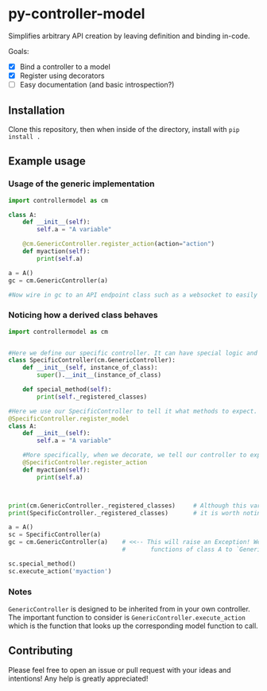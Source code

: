 # py-controller-model

Simplifies arbitrary API creation by leaving definition and binding in-code. 

Goals:
- [x] Bind a controller to a model
- [x] Register using decorators 
- [ ] Easy documentation (and basic introspection?)

## Installation

Clone this repository, then when inside of the directory, install with `pip install .`

## Example usage

### Usage of the generic implementation

```python
import controllermodel as cm

class A:
    def __init__(self):
        self.a = "A variable"

    @cm.GenericController.register_action(action="action")
    def myaction(self):
        print(self.a)

a = A()
gc = cm.GenericController(a)

#Now wire in gc to an API endpoint class such as a websocket to easily and quickly map API calls.
```

### Noticing how a derived class behaves

```python
import controllermodel as cm


#Here we define our specific controller. It can have special logic and methods and algorithms for our arbitrary API.
class SpecificController(cm.GenericController):
    def __init__(self, instance_of_class):
        super().__init__(instance_of_class)

    def special_method(self):
        print(self._registered_classes)

#Here we use our SpecificController to tell it what methods to expect.
@SpecificController.register_model
class A:
    def __init__(self):
        self.a = "A variable"

    #More specifically, when we decorate, we tell our controller to expect this function on the instance we supply.
    @SpecificController.register_action
    def myaction(self):
        print(self.a)



print(cm.GenericController._registered_classes)     # Although this variable isn't to be used by you,
print(SpecificController._registered_classes)       # it is worth noting that these will be the same value.

a = A()
sc = SpecificController(a)
gc = cm.GenericController(a)    # <<-- This will raise an Exception! We have not registered any
                                #       functions of class A to `GenericController`

sc.special_method()
sc.execute_action('myaction')

```

### Notes

`GenericController` is designed to be inherited from in your own controller. The important function to consider is `GenericController.execute_action` which is the function that looks up the corresponding model function to call.

## Contributing

Please feel free to open an issue or pull request with your ideas and intentions! Any help is greatly appreciated! 
